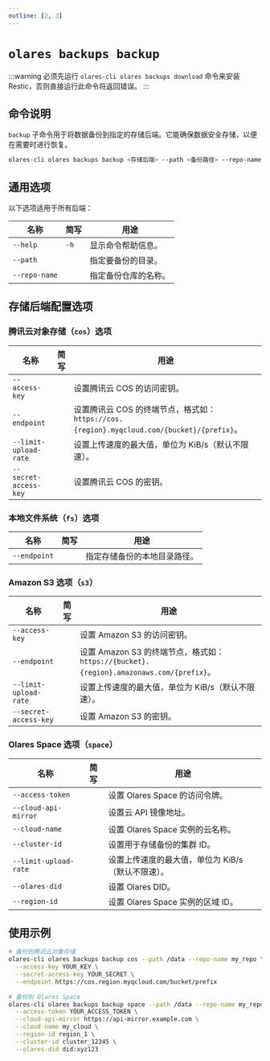 ```yaml
---
outline: [2, 3]
---
```

# `olares backups backup`
:::warning
必须先运行 `olares-cli olares backups download` 命令来安装 Restic，否则直接运行此命令将返回错误。
:::
## 命令说明
`backup` 子命令用于将数据备份到指定的存储后端。它能确保数据安全存储，以便在需要时进行恢复。

```bash
olares-cli olares backups backup <存储后端> --path <备份路径> --repo-name <仓库名称> [选项]
```

## 通用选项
以下选项适用于所有后端：

| 名称	           | 简写   | 用途         |
|---------------|------|------------|
| `--help`      | `-h` | 显示命令帮助信息。  |
| `--path`      |      | 指定要备份的目录。  |
| `--repo-name` |      | 指定备份仓库的名称。 |

## 存储后端配置选项
### 腾讯云对象存储（`cos`）选项

| 名称	                   | 简写 | 用途                                                                         |
|-----------------------|----|----------------------------------------------------------------------------|
| `--access-key`        |    | 设置腾讯云 COS 的访问密钥。                                                           |
| `--endpoint`          |    | 设置腾讯云 COS 的终端节点，格式如：`https://cos.{region}.myqcloud.com/{bucket}/{prefix}`。 |
| `--limit-upload-rate` |    | 设置上传速度的最大值，单位为 KiB/s（默认不限速）。                                               |
| `--secret-access-key` |    | 设置腾讯云 COS 的密钥。                                                             |

### 本地文件系统（`fs`）选项

| 名称	          | 简写 | 用途             |
|--------------|----|----------------|
| `--endpoint` |    | 指定存储备份的本地目录路径。 |

### Amazon S3 选项（`s3`）

| 名称	                   | 简写 | 用途                                                                         |
|-----------------------|----|----------------------------------------------------------------------------|
| `--access-key`        |    | 设置 Amazon S3 的访问密钥。                                                        |
| `--endpoint`          |    | 设置 Amazon S3 的终端节点，格式如：`https://{bucket}.{region}.amazonaws.com/{prefix}`。 |
| `--limit-upload-rate` |    | 设置上传速度的最大值，单位为 KiB/s（默认不限速）。                                               |
| `--secret-access-key` |    | 设置 Amazon S3 的密钥。                                                          |

### Olares Space 选项（`space`）

| 名称	                   | 简写 | 用途                          |
|-----------------------|----|-----------------------------|
| `--access-token`      |    | 设置 Olares Space 的访问令牌。      |
| `--cloud-api-mirror`  |    | 设置云 API 镜像地址。               |
| `--cloud-name`        |    | 设置 Olares Space 实例的云名称。     |
| `--cluster-id`        |    | 设置用于存储备份的集群 ID。             |
| `--limit-upload-rate` |    | 设置上传速度的最大值，单位为 KiB/s（默认不限速）。 |
| `--olares-did`        |    | 设置 Olares DID。              |
| `--region-id`         |    | 设置 Olares Space 实例的区域 ID。   |

## 使用示例
```bash
# 备份到腾讯云对象存储
olares-cli olares backups backup cos --path /data --repo-name my_repo \
  --access-key YOUR_KEY \
  --secret-access-key YOUR_SECRET \
  --endpoint https://cos.region.myqcloud.com/bucket/prefix
  
# 备份到 Olares Space
olares-cli olares backups backup space --path /data --repo-name my_repo \
  --access-token YOUR_ACCESS_TOKEN \
  --cloud-api-mirror https://api-mirror.example.com \
  --cloud-name my_cloud \
  --region-id region_1 \
  --cluster-id cluster_12345 \
  --olares-did did:xyz123
```